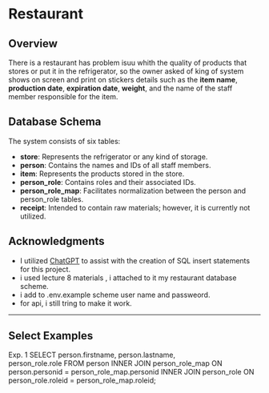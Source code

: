 # Restaurant

## Overview

There is a restaurant has problem isuu whith the quality of products that stores or put it in the refrigerator, so the owner asked of king of system shows on screen and print on stickers details such as the **item name**, **production date**, **expiration date**, **weight**, and the name of the staff member responsible for the item.

## Database Schema

The system consists of six tables:

- **store**: Represents the refrigerator or any kind of storage.
- **person**: Contains the names and IDs of all staff members.
- **item**: Represents the products stored in the store.
- **person_role**: Contains roles and their associated IDs.
- **person_role_map**: Facilitates normalization between the person and person_role tables.
- **receipt**: Intended to contain raw materials; however, it is currently not utilized.

## Acknowledgments

-  I utilized [ChatGPT](https://openai.com/chatgpt) to assist with the creation of SQL insert statements for this project.
-   i used lecture 8 materials , i attached to it my restaurant database scheme.
-  i add to .env.example scheme user name and passweord.
-  for api, i still tring to make it work.

---
## Select Examples

Exp. 1
SELECT 
    person.firstname, 
    person.lastname,  
    person_role.role 
FROM 
    person 
INNER JOIN 
    person_role_map ON person.personid = person_role_map.personid 
INNER JOIN 
    person_role ON person_role.roleid = person_role_map.roleid; 

